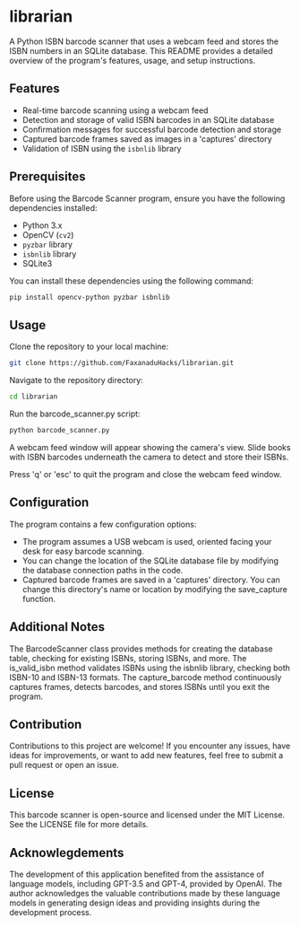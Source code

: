 # librarian

A Python ISBN barcode scanner that uses a webcam feed and stores the ISBN numbers in an SQLite database. This README provides a detailed overview of the program's features, usage, and setup instructions.

## Features

- Real-time barcode scanning using a webcam feed
- Detection and storage of valid ISBN barcodes in an SQLite database
- Confirmation messages for successful barcode detection and storage
- Captured barcode frames saved as images in a 'captures' directory
- Validation of ISBN using the `isbnlib` library

## Prerequisites

Before using the Barcode Scanner program, ensure you have the following dependencies installed:

- Python 3.x
- OpenCV (`cv2`)
- `pyzbar` library
- `isbnlib` library
- SQLite3

You can install these dependencies using the following command:

```bash
pip install opencv-python pyzbar isbnlib
```

## Usage

Clone the repository to your local machine:

```bash
git clone https://github.com/FaxanaduHacks/librarian.git
```

Navigate to the repository directory:

```bash
cd librarian
````

Run the barcode_scanner.py script:

```bash
python barcode_scanner.py
```

A webcam feed window will appear showing the camera's view. Slide books with ISBN barcodes underneath the camera to detect and store their ISBNs.

Press 'q' or 'esc' to quit the program and close the webcam feed window.

## Configuration

The program contains a few configuration options:

- The program assumes a USB webcam is used, oriented facing your desk for easy barcode scanning.
- You can change the location of the SQLite database file by modifying the database connection paths in the code.
- Captured barcode frames are saved in a 'captures' directory. You can change this directory's name or location by modifying the save_capture function.

## Additional Notes

The BarcodeScanner class provides methods for creating the database table, checking for existing ISBNs, storing ISBNs, and more.
The is_valid_isbn method validates ISBNs using the isbnlib library, checking both ISBN-10 and ISBN-13 formats.
The capture_barcode method continuously captures frames, detects barcodes, and stores ISBNs until you exit the program.

## Contribution

Contributions to this project are welcome! If you encounter any issues, have ideas for improvements, or want to add new features, feel free to submit a pull request or open an issue.

## License

This barcode scanner is open-source and licensed under the MIT License. See the LICENSE file for more details.

## Acknowlegdements

The development of this application benefited from the assistance of language models, including GPT-3.5 and GPT-4, provided by OpenAI. The author acknowledges the valuable contributions made by these language models in generating design ideas and providing insights during the development process.
